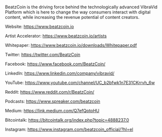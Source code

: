 BeatzCoin is the driving force behind the technologically advanced VibraVid Platform which is here to change the way consumers interact with digital content, while increasing the revenue potential of content creators.

Website: https://www.beatzcoin.io

Artist Accelerator: https://www.beatzcoin.io/artists

Whitepaper: https://www.beatzcoin.io/downloads/Whitepaper.pdf

Twitter: https://twitter.com/BeatzCoin

Facebook: https://www.facebook.com/BeatzCoin/

LinkedIn: https://www.linkedin.com/company/vibravid/

YouTube: https://www.youtube.com/channel/UC_b2bfwk1n7E31CKrrvh_6w

Reddit: https://www.reddit.com/r/BeatzCoin/

Podcasts: https://www.spreaker.com/beatzcoin

Medium: https://link.medium.com/Q7efQptpHU

Bitcointalk: https://bitcointalk.org/index.php?topic=4888237.0

Instagram: https://www.instagram.com/beatzcoin_official/?hl=el
